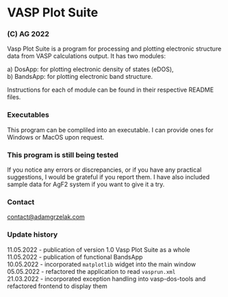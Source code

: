 # VASP Plot Suite
### (C) AG 2022

Vasp Plot Suite is a program for processing and plotting electronic structure data
from VASP calculations output. It has two modules:

a) DosApp: for plotting electronic density of states (eDOS),<br>
b) BandsApp: for plotting electronic band structure.

Instructions for each of module can be found in their respective README files.

### Executables
This program can be compliled into an executable.
I can provide ones for Windows or MacOS upon request.

### This program is still being tested
If you notice any errors or discrepancies, or if you have any practical suggestions,
I would be grateful if you report them.
I have also included sample data for AgF2 system if you want to give it a try.

### Contact
contact@adamgrzelak.com

### Update history
11.05.2022 - publication of version 1.0 Vasp Plot Suite as a whole<br>
11.05.2022 - publication of functional BandsApp<br>
10.05.2022 - incorporated <code>matplotlib</code> widget into the main window<br>
05.05.2022 - refactored the application to read <code>vasprun.xml</code><br>
21.03.2022 - incorporated exception handling into vasp-dos-tools and refactored frontend to
display them
